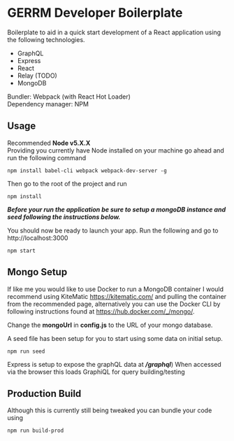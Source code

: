 # GERRM Developer Boilerplate

Boilerplate to aid in a quick start development of a React application using the following technologies.

- GraphQL
- Express
- React
- Relay (TODO)
- MongoDB

Bundler: Webpack (with React Hot Loader)  
Dependency manager: NPM

## Usage
Recommended **Node v5.X.X**  
Providing you currently have Node installed on your machine go ahead and run the following command
```
npm install babel-cli webpack webpack-dev-server -g
```

Then go to the root of the project and run
```
npm install
```

***Before your run the application be sure to setup a mongoDB instance and seed following the instructions below.***

You should now be ready to launch your app.
Run the following and go to http://localhost:3000
```
npm start  
```

## Mongo Setup
If like me you would like to use Docker to run a MongoDB container I would recommend using KiteMatic https://kitematic.com/
and pulling the container from the recommended page, alternatively you can use the Docker CLI by following instructions found at  https://hub.docker.com/_/mongo/.

Change the **mongoUrl** in **config.js** to the URL of your mongo database.

A seed file has been setup for you to start using some data on initial setup.
```
npm run seed
```

Express is setup to expose the graphQL data at ***/graphql***)
When accessed via the browser this loads GraphiQL for query building/testing

## Production Build

Although this is currently still being tweaked you can bundle your code using
```
npm run build-prod
```
